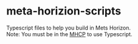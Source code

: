 # meta-horizion-scripts
 Typescript files to help you build in Mets Horizon.  
 Note: You must be in the [MHCP](https://developers.meta.com/horizon-worlds/programs) to use Typescript.  
